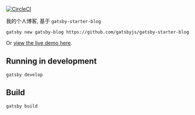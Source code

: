 [![CircleCI](https://circleci.com/gh/JennerChen/zq-blog/tree/master.svg?style=svg)](https://circleci.com/gh/JennerChen/zq-blog/tree/master)


我的个人博客, 基于 `gatsby-starter-blog`

`gatsby new gatsby-blog https://github.com/gatsbyjs/gatsby-starter-blog`

Or [view the live demo here](https://gatsby-starter-blog-demo.netlify.com/).

## Running in development
`gatsby develop`

## Build
`gatsby build`
